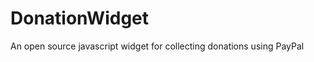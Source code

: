 DonationWidget
==============

An open source javascript widget for collecting donations using PayPal
